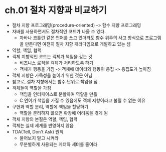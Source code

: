 # ch.01 절차 지향과 비교하기

- 절차 지향 프로그래밍(procedure-oriented) -> 함수 지향 프로그래밍
- 자바를 사용하면서도 절차적인 코드가 나올 수 있다.
    - 자바나 코틀린 같은 언어를 쓰고 있더라도 함수 위주의 사고 방식으로 프로그램을 만든다면 여전히 절차 지향 패러다임으로 개발하고 있는 셈
- 역할, 책임, 협력
- 객체 지향적인 코드는 객체가 책임을 갖는 것
    - 비즈니스 로직을 객체가 처리하도록 하기
    - 객체가 행동을 가짐 -> 객체에 데이터와 행동이 응집 -> 응집도가 높아짐
- 객체 지향은 가독성을 높이기 위한 것은 아님
- 참고로, 절차 지향에서는 함수 단위로 책임을 짐
- 객체들이 역할을 가짐
    - 책임을 인터페이스로 분할하여 역할을 만듦
    - C 언어가 책임을 가질 수 있음에도 객체 지향이라고 불릴 수 없는 이유
- 구현과 역할 분리, 역할에 책임을 할당하기
    - 역할을 분리하지 않으면 확장에 어려움을 겪게 됨
- 객체 지향의 본질은 역할, 책임, 협력
- 객체는 실제 세계를 반영하지 않음
- TDA(Tell, Don't Ask) 원칙
    - 물어보지 말고 시켜라
    - 무분별하게 사용되는 게터와 세터를 줄여라